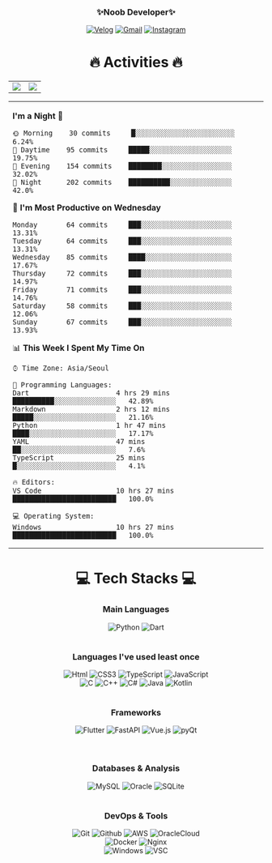 <div align="center">
 
### ✨Noob Developer✨
 
<a href="https://velog.io/@qwertycvb">
<img alt="Velog" src ="https://img.shields.io/badge/Velog-20C997.svg?&style=for-the-badge&logo=Velog&logoColor=white"/></a>
<a href="mailto:jins4218@gmail.com">
<img alt="Gmail" src ="https://img.shields.io/badge/Gmail-EA4335.svg?&style=for-the-badge&logo=Gmail&logoColor=white"/></a>
<a href="https://www.instagram.com/qwertycvb_/">
<img alt="Instagram" src ="https://img.shields.io/badge/Instagram-E4405F.svg?&style=for-the-badge&logo=Instagram&logoColor=white"/></a>
<br/>

# 🔥 Activities 🔥 <br/>

<table>
<tbody>
<tr><td>
<img src="https://github-readme-stats.vercel.app/api?username=SerenityS&show_icons=false&count_private=true&theme=radical"/>
</td>
<td>
<img src="https://github-profile-trophy.vercel.app/?username=serenitys&theme=radical&row=2&column=3"/>
</td>
</tr>
</tbody>
</table>

<table>
<tbody>
<tr><td>
 
<!--START_SECTION:waka-->
**I'm a Night 🦉**

```text
🌞 Morning    30 commits     █░░░░░░░░░░░░░░░░░░░░░░░░   6.24%
🌆 Daytime    95 commits     █████░░░░░░░░░░░░░░░░░░░░   19.75%
🌃 Evening    154 commits    ████████░░░░░░░░░░░░░░░░░   32.02%
🌙 Night      202 commits    ██████████░░░░░░░░░░░░░░░   42.0%

```

📅 **I'm Most Productive on Wednesday**

```text
Monday       64 commits     ███░░░░░░░░░░░░░░░░░░░░░░   13.31%
Tuesday      64 commits     ███░░░░░░░░░░░░░░░░░░░░░░   13.31%
Wednesday    85 commits     ████░░░░░░░░░░░░░░░░░░░░░   17.67%
Thursday     72 commits     ███░░░░░░░░░░░░░░░░░░░░░░   14.97%
Friday       71 commits     ███░░░░░░░░░░░░░░░░░░░░░░   14.76%
Saturday     58 commits     ███░░░░░░░░░░░░░░░░░░░░░░   12.06%
Sunday       67 commits     ███░░░░░░░░░░░░░░░░░░░░░░   13.93%

```

📊 **This Week I Spent My Time On**

```text
⌚︎ Time Zone: Asia/Seoul

💬 Programming Languages:
Dart                     4 hrs 29 mins       ██████████░░░░░░░░░░░░░░░   42.89%
Markdown                 2 hrs 12 mins       █████░░░░░░░░░░░░░░░░░░░░   21.16%
Python                   1 hr 47 mins        ████░░░░░░░░░░░░░░░░░░░░░   17.17%
YAML                     47 mins             ██░░░░░░░░░░░░░░░░░░░░░░░   7.6%
TypeScript               25 mins             █░░░░░░░░░░░░░░░░░░░░░░░░   4.1%

🔥 Editors:
VS Code                  10 hrs 27 mins      █████████████████████████   100.0%

💻 Operating System:
Windows                  10 hrs 27 mins      █████████████████████████   100.0%

```

<!--END_SECTION:waka-->

</td>
</tr>
</tbody>
</table>
 
# 💻 Tech Stacks 💻 <br/>

### Main Languages

<img alt="Python" src ="https://img.shields.io/badge/Python-3776AB.svg?&style=for-the-badge&logo=Python&logoColor=white"/>
<img alt="Dart" src ="https://img.shields.io/badge/Dart-0175C2.svg?&style=for-the-badge&logo=Dart&logoColor=white"/>
</br><br/>

### Languages I've used least once

<img alt="Html" src ="https://img.shields.io/badge/HTML-E34F26.svg?&style=for-the-badge&logo=HTML5&logoColor=white"/>
<img alt="CSS3" src ="https://img.shields.io/badge/CSS3-FF9933.svg?&style=for-the-badge&logo=CSS3&logoColor=white"/>
<img alt="TypeScript" src ="https://img.shields.io/badge/TypeScript-3178C6.svg?&style=for-the-badge&logo=TypeScript&logoColor=white"/>
<img alt="JavaScript" src ="https://img.shields.io/badge/JavaScript-F7DF1E.svg?&style=for-the-badge&logo=JavaScript&logoColor=grey"/><br/>
<img alt="C" src 
="https://img.shields.io/badge/C-A8B9CC.svg?&style=for-the-badge&logo=C&logoColor=grey"/>
<img alt="C++" src ="https://img.shields.io/badge/C++-00599C.svg?&style=for-the-badge&logo=C%2B%2B&logoColor=white"/>
<img alt="C#" src 
="https://img.shields.io/badge/Csharp-239120.svg?&style=for-the-badge&logo=Csharp&logoColor=white"/>
<img alt="Java" src ="https://img.shields.io/badge/Java-007396.svg?&style=for-the-badge&logo=Java&logoColor=white"/>
<img alt="Kotlin" src ="https://img.shields.io/badge/Kotlin-7F52FF.svg?&style=for-the-badge&logo=Kotlin&logoColor=white"/>
<br/><br/>

### Frameworks

<img alt="Flutter" src ="https://img.shields.io/badge/Flutter-02569B.svg?&style=for-the-badge&logo=Flutter&logoColor=white"/>
<img alt="FastAPI" src ="https://img.shields.io/badge/FastAPI-009688.svg?&style=for-the-badge&logo=FastAPI&logoColor=white"/>
<img alt="Vue.js" src ="https://img.shields.io/badge/Vue.js-4FC08D.svg?&style=for-the-badge&logo=Vue.js&logoColor=white"/>
<img alt="pyQt" src ="https://img.shields.io/badge/PyQt-41CD52.svg?&style=for-the-badge&logo=Qt&logoColor=white"/><br/>
<br/><br/>

### Databases & Analysis

<img alt="MySQL" src ="https://img.shields.io/badge/MySQL-4479A1.svg?&style=for-the-badge&logo=MySQl&logoColor=white"/>
<img alt="Oracle" src ="https://img.shields.io/badge/Oracle-F80000.svg?&style=for-the-badge&logo=Oracle&logoColor=white"/>
<img alt="SQLite" src ="https://img.shields.io/badge/SQLite-003B57.svg?&style=for-the-badge&logo=SQLite&logoColor=white"/>
<br/><br/>

### DevOps & Tools

<img alt="Git" src ="https://img.shields.io/badge/Git-F05032.svg?&style=for-the-badge&logo=Git&logoColor=white"/>
<img alt="Github" src ="https://img.shields.io/badge/Github-181717.svg?&style=for-the-badge&logo=Github&logoColor=white"/>
<img alt="AWS" src ="https://img.shields.io/badge/AWS-FF9900.svg?&style=for-the-badge&logo=amazon-aws&logoColor=white"/>
<img alt="OracleCloud" src ="https://img.shields.io/badge/OracleCloud-F80000.svg?&style=for-the-badge&logo=Oracle&logoColor=white"/><br/>
<img alt="Docker" src ="https://img.shields.io/badge/Docker-2496ED.svg?&style=for-the-badge&logo=Docker&logoColor=white"/>
<img alt="Nginx" src ="https://img.shields.io/badge/Nginx-009639.svg?&style=for-the-badge&logo=Nginx&logoColor=white"/><br/>
<img alt="Windows" src ="https://img.shields.io/badge/Windows-0078D6.svg?&style=for-the-badge&logo=Windows&logoColor=white"/>
<img alt="VSC" src ="https://img.shields.io/badge/VSC-007ACC.svg?&style=for-the-badge&logo=VisualStudioCode&logoColor=white"/><br/>
<br/><br/>
</div>
